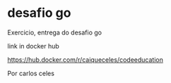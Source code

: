 # desafio go

Exercicio, entrega do desafio go

link in docker hub

https://hub.docker.com/r/caiqueceles/codeeducation

Por carlos celes